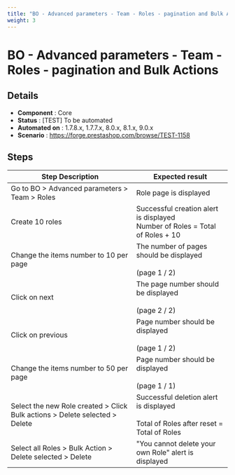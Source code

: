 ```yaml
---
title: "BO - Advanced parameters - Team - Roles - pagination and Bulk Actions"
weight: 3
---
```


# BO - Advanced parameters - Team - Roles - pagination and Bulk Actions
## Details
* **Component** : Core
* **Status** : [TEST] To be automated
* **Automated on** : 1.7.8.x, 1.7.7.x, 8.0.x, 8.1.x, 9.0.x
* **Scenario** : https://forge.prestashop.com/browse/TEST-1158

## Steps
| Step Description | Expected result |
| ----- | ----- |
| Go to BO > Advanced parameters > Team > Roles | Role page is displayed |
| Create 10 roles | Successful creation alert is displayed<br>Number of Roles = Total of Roles + 10 |
| Change the items number to 10 per page | The number of pages should be displayed <br><br>(page 1 / 2) |
| Click on next | The page number should be displayed <br><br>(page 2 / 2) |
| Click on previous | Page number should be displayed<br><br>(page 1 / 2) |
| Change the items number to 50 per page | Page number should be displayed <br><br>(page 1 / 1) |
| Select the new Role created > Click Bulk actions > Delete selected > Delete | Successful deletion alert is displayed<br><br>Total of Roles after reset = Total of Roles |
| Select all Roles > Bulk Action > Delete selected > Delete | "You cannot delete your own Role" alert is displayed |
